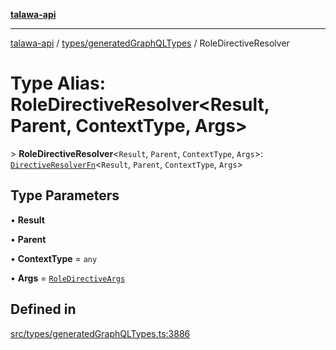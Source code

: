 [**talawa-api**](../../../README.md)

***

[talawa-api](../../../modules.md) / [types/generatedGraphQLTypes](../README.md) / RoleDirectiveResolver

# Type Alias: RoleDirectiveResolver\<Result, Parent, ContextType, Args\>

\> **RoleDirectiveResolver**\<`Result`, `Parent`, `ContextType`, `Args`\>: [`DirectiveResolverFn`](DirectiveResolverFn.md)\<`Result`, `Parent`, `ContextType`, `Args`\>

## Type Parameters

• **Result**

• **Parent**

• **ContextType** = `any`

• **Args** = [`RoleDirectiveArgs`](RoleDirectiveArgs.md)

## Defined in

[src/types/generatedGraphQLTypes.ts:3886](https://github.com/PalisadoesFoundation/talawa-api/blob/039b0f127fb8caa46d57186ab4b3bb27fe150903/src/types/generatedGraphQLTypes.ts#L3886)
